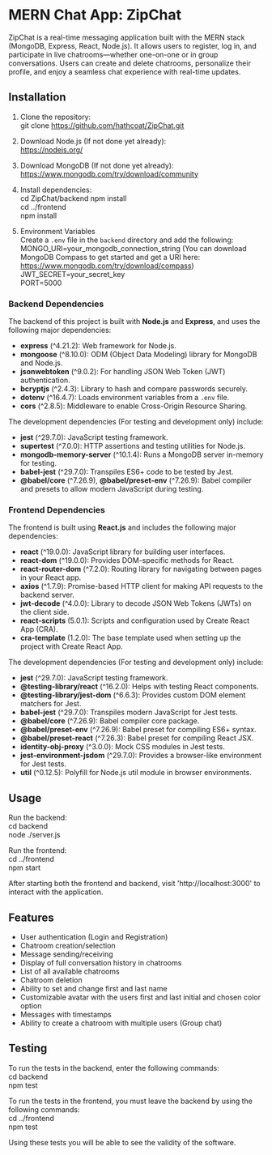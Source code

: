# MERN Chat App: ZipChat
ZipChat is a real-time messaging application built with the MERN stack (MongoDB, Express, React, Node.js). It allows users to register, log in, and participate in live chatrooms—whether one-on-one or in group conversations. Users can create and delete chatrooms, personalize their profile, and enjoy a seamless chat experience with real-time updates.

## Installation
1. Clone the repository:  
git clone https://github.com/hathcoat/ZipChat.git 

2. Download Node.js (If not done yet already):  
https://nodejs.org/

2. Download MongoDB (If not done yet already):  
https://www.mongodb.com/try/download/community

4. Install dependencies:  
cd ZipChat/backend
npm install  
cd ../frontend  
npm install

5. Environment Variables  
Create a `.env` file in the `backend` directory and add the following:  
MONGO_URI=your_mongodb_connection_string (You can download MongoDB Compass to get started and get a URI here: https://www.mongodb.com/try/download/compass)  
JWT_SECRET=your_secret_key  
PORT=5000  


### Backend Dependencies
The backend of this project is built with **Node.js** and **Express**, and uses the following major dependencies:
- **express** (^4.21.2): Web framework for Node.js.
- **mongoose** (^8.10.0): ODM (Object Data Modeling) library for MongoDB and Node.js.
- **jsonwebtoken** (^9.0.2): For handling JSON Web Token (JWT) authentication.
- **bcryptjs** (^2.4.3): Library to hash and compare passwords securely.
- **dotenv** (^16.4.7): Loads environment variables from a `.env` file.
- **cors** (^2.8.5): Middleware to enable Cross-Origin Resource Sharing.

The development dependencies (For testing and development only) include:
- **jest** (^29.7.0): JavaScript testing framework.
- **supertest** (^7.0.0): HTTP assertions and testing utilities for Node.js.
- **mongodb-memory-server** (^10.1.4): Runs a MongoDB server in-memory for testing.
- **babel-jest** (^29.7.0): Transpiles ES6+ code to be tested by Jest.
- **@babel/core** (^7.26.9), **@babel/preset-env** (^7.26.9): Babel compiler and presets to allow modern JavaScript during testing.

### Frontend Dependencies
The frontend is built using **React.js** and includes the following major dependencies:
- **react** (^19.0.0): JavaScript library for building user interfaces.
- **react-dom** (^19.0.0): Provides DOM-specific methods for React.
- **react-router-dom** (^7.2.0): Routing library for navigating between pages in your React app.
- **axios** (^1.7.9): Promise-based HTTP client for making API requests to the backend server.
- **jwt-decode** (^4.0.0): Library to decode JSON Web Tokens (JWTs) on the client side.
- **react-scripts** (5.0.1): Scripts and configuration used by Create React App (CRA).
- **cra-template** (1.2.0): The base template used when setting up the project with Create React App.

The development dependencies (For testing and development only) include:
- **jest** (^29.7.0): JavaScript testing framework.
- **@testing-library/react** (^16.2.0): Helps with testing React components.
- **@testing-library/jest-dom** (^6.6.3): Provides custom DOM element matchers for Jest.
- **babel-jest** (^29.7.0): Transpiles modern JavaScript for Jest tests.
- **@babel/core** (^7.26.9): Babel compiler core package.
- **@babel/preset-env** (^7.26.9): Babel preset for compiling ES6+ syntax.
- **@babel/preset-react** (^7.26.3): Babel preset for compiling React JSX.
- **identity-obj-proxy** (^3.0.0): Mock CSS modules in Jest tests.
- **jest-environment-jsdom** (^29.7.0): Provides a browser-like environment for Jest tests.
- **util** (^0.12.5): Polyfill for Node.js util module in browser environments.

## Usage
Run the backend:  
cd backend  
node ./server.js

Run the frontend:  
cd ../frontend  
npm start

After starting both the frontend and backend, visit 'http://localhost:3000' to interact with the application.

## Features
- User authentication (Login and Registration)
- Chatroom creation/selection
- Message sending/receiving
- Display of full conversation history in chatrooms
- List of all available chatrooms
- Chatroom deletion
- Ability to set and change first and last name
- Customizable avatar with the users first and last initial and chosen color option
- Messages with timestamps
- Ability to create a chatroom with multiple users (Group chat)

## Testing
To run the tests in the backend, enter the following commands:  
cd backend  
npm test

To run the tests in the frontend, you must leave the backend by using the following commands:  
cd ../frontend  
npm test  

Using these tests you will be able to see the validity of the software.

